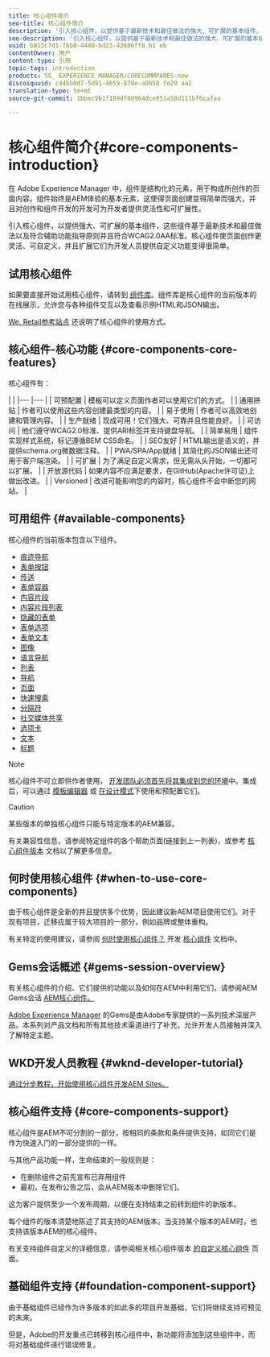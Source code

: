 ```yaml
---
title: 核心组件简介
seo-title: 核心组件简介
description: '引入核心组件，以提供基于最新技术和最佳做法的强大、可扩展的基本组件。 '
seo-description: '引入核心组件，以提供基于最新技术和最佳做法的强大、可扩展的基本组件。 '
uuid: b815c7d1-fbb0-4480-bd23-42606ff8 b1 eb
contentOwner: 用户
content-type: 引用
topic-tags: introduction
products: SG_ EXPERIENCE MANAGER/CORECOMMPANES-new
discoiquuid: c44bb0d7-5d91-4659-878e-a0658 fe29 aa2
translation-type: tm+mt
source-git-commit: 1bbec9b1f109df88964dce051a58d111bf6cafaa

---
```



# 核心组件简介{#core-components-introduction}

在 Adobe Experience Manager 中，组件是结构化的元素，用于构成所创作的页面内容。组件始终是AEM体验的基本元素，这使得页面创建变得简单而强大，并且对创作和组件开发的开发可为开发者提供灵活性和可扩展性。

引入核心组件，以提供强大、可扩展的基本组件，这些组件基于最新技术和最佳做法以及符合辅助功能指导原则并且符合WCAG2.0AA标准。核心组件使页面创作更灵活、可自定义，并且扩展它们为开发人员提供自定义功能变得很简单。

## 试用核心组件

如果要直接开始试用核心组件，请转到 [组件库](http://opensource.adobe.com/aem-core-wcm-components/library.html)。组件库是核心组件的当前版本的在线展示，允许您与各种组件交互以及查看示例HTML和JSON输出。

[We. Retail参考站点](https://helpx.adobe.com/experience-manager/6-4/sites/developing/using/we-retail.html) 还说明了核心组件的使用方式。

## 核心组件-核心功能 {#core-components-core-features}

核心组件有：

|  |
|--- |--- |
| 可预配置 | 模板可以定义页面作者可以使用它们的方式。 |
| 通用拼贴 | 作者可以使用这些内容创建最类型的内容。 |
| 易于使用 | 作者可以高效地创建和管理内容。 |
| 生产就绪 | 现成可用！它们强大、可靠并且性能良好。 |
| 可访问 | 他们遵守WCAG2.0标准、提供ARI标签并支持键盘导航。 |
| 简单易用 | 组件实现样式系统，标记遵循BEM CSS命名。 |
| SEO友好 | HTML输出是语义的，并提供schema.org微数据注释。 |
| PWA/SPA/App就绪 | 其简化的JSON输出还可用于客户端渲染。 |
| 可扩展 | 为了满足自定义需求，但无需从头开始，一切都可以扩展。 |
| 开放源代码 | 如果内容不应满足要求，在GitHub(Apache许可证)上做出改进。 |
| Versioned | 改进可能影响您的内容时，核心组件不会中断您的网站。 |

## 可用组件 {#available-components}

核心组件的当前版本包含以下组件。

* [痕迹导航](breadcrumb.md)
* [表单按钮](form-button.md)
* [传送](carousel.md)
* [表单容器](form-container.md)
* [内容片段](content-fragment-component.md)
* [内容片段列表](content-fragment-list.md)
* [隐藏的表单](form-hidden.md)
* [表单选项](form-options.md)
* [表单文本](form-text.md)
* [图像](image.md)
* [语言导航](language-navigation.md)
* [列表](list.md)
* [导航](navigation.md)
* [页面](page.md)
* [快速搜索](quick-search.md)
* [分隔符](separator.md)
* [社交媒体共享](sharing.md)
* [选项卡](tabs.md)
* [文本](text.md)
* [标题](title.md)

>[!NOTE]
>
>核心组件不可立即供作者使用， [开发团队必须首先将其集成到您的环境](using.md)中。集成后，可以通过 [模板编辑器](https://helpx.adobe.com/experience-manager/6-5/sites/authoring/using/templates.html) 或 [在设计模式](https://helpx.adobe.com/experience-manager/6-5/sites/authoring/using/default-components-designmode.html)下使用和预配置它们。

>[!CAUTION]
>
>某些版本的单独核心组件只能与特定版本的AEM兼容。
>
>有关兼容性信息，请参阅特定组件的各个帮助页面(链接到上一列表)，或参考 [核心组件版本](versions.md) 文档以了解更多信息。

## 何时使用核心组件 {#when-to-use-core-components}

由于核心组件是全新的并且提供多个优势，因此建议新AEM项目使用它们。对于现有项目，迁移应属于较大项目的一部分，例如品牌或整体重构。

有关特定的使用建议，请参阅 [何时使用核心组件？](developing.md) 开发 [核心组件](developing.md) 文档中。

## Gems会话概述 {#gems-session-overview}

有关核心组件的介绍、它们提供的功能以及如何在AEM中利用它们，请参阅AEM Gems会话 [AEM核心组件。](https://helpx.adobe.com/experience-manager/kt/eseminars/gems/AEM-Core-Components.html)

[Adobe Experience Manager](https://helpx.adobe.com/experience-manager/kt/eseminars/gems/aem-index.html) 的Gems是由Adobe专家提供的一系列技术深层产品。本系列对产品文档和所有其他技术渠道进行了补充，允许开发人员接触并深入了解特定主题。

## WKD开发人员教程 {#wknd-developer-tutorial}

[通过分步教程，开始使用核心组件开发AEM Sites。](https://helpx.adobe.com/experience-manager/6-5/sites/developing/using/getting-started.html)

## 核心组件支持 {#core-components-support}

核心组件是AEM不可分割的一部分，按相同的条款和条件提供支持，如同它们是作为快速入门的一部分提供的一样。

与其他产品功能一样，生命结束的一般规则是：

* 在删除组件之前先宣布已弃用组件
* 最初，在发布公告之后，会从AEM版本中删除它们。

这为客户提供至少一个发布周期，以便在支持结束之前转到组件的新版本。

每个组件的版本清楚地陈述了其支持的AEM版本。当支持某个版本的AEM时，也支持该版本AEM的核心组件。

有关支持组件自定义的详细信息，请参阅相关核心组件版本 [的自定义核心组件](customizing.md) 页面。

## 基础组件支持 {#foundation-component-support}

由于基础组件已经作为许多版本的如此多的项目开发基础，它们将继续支持可预见的未来。

但是，Adobe的开发重点已转移到核心组件中，新功能将添加到这些组件中，而将对基础组件进行错误修复。

<!-- 
Comment Type: annotation
Last Modified By: pid90611
Last Modified Date: 2018-03-27T09:06:05.428-0400

Same comment as above, need to check with Gabriel if this needs some note about what will happen with the deprecated components after the next cycle.
-->
